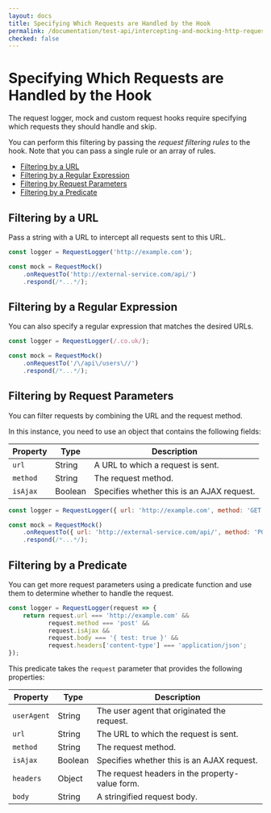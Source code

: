 ```yaml
---
layout: docs
title: Specifying Which Requests are Handled by the Hook
permalink: /documentation/test-api/intercepting-and-mocking-http-requests/specifying-which-requests-are-handled-by-the-hook.html
checked: false
---
```

# Specifying Which Requests are Handled by the Hook

The request logger, mock and custom request hooks require specifying which requests they should handle and skip.

You can perform this filtering by passing the *request filtering rules* to the hook. Note that you can pass a single rule or an array of rules.

* [Filtering by a URL](#filtering-by-a-url)
* [Filtering by a Regular Expression](#filtering-by-a-regular-expression)
* [Filtering by Request Parameters](#filtering-by-request-parameters)
* [Filtering by a Predicate](#filtering-by-a-predicate)

## Filtering by a URL

Pass a string with a URL to intercept all requests sent to this URL.

```js
const logger = RequestLogger('http://example.com');
```

```js
const mock = RequestMock()
    .onRequestTo('http://external-service.com/api/')
    .respond(/*...*/);
```

## Filtering by a Regular Expression

You can also specify a regular expression that matches the desired URLs.

```js
const logger = RequestLogger(/.co.uk/);
```

```js
const mock = RequestMock()
    .onRequestTo('/\/api\/users\//')
    .respond(/*...*/);
```

## Filtering by Request Parameters

You can filter requests by combining the URL and the request method.

In this instance, you need to use an object that contains the following fields:

Property | Type | Description
-------- | ---- | ------------
`url`    | String | A URL to which a request is sent.
`method` | String | The request method.
`isAjax` | Boolean | Specifies whether this is an AJAX request.

```js
const logger = RequestLogger({ url: 'http://example.com', method: 'GET', isAjax: false });
```

```js
const mock = RequestMock()
    .onRequestTo({ url: 'http://external-service.com/api/', method: 'POST', isAjax: true })
    .respond(/*...*/);
```

## Filtering by a Predicate

You can get more request parameters using a predicate function and use them to determine whether to handle the request.

```js
const logger = RequestLogger(request => {
    return request.url === 'http://example.com' &&
           request.method === 'post' &&
           request.isAjax &&
           request.body === '{ test: true }' &&
           request.headers['content-type'] === 'application/json';
});
```

This predicate takes the `request` parameter that provides the following properties:

Property | Type | Description
-------- | ---- | --------------
`userAgent` | String | The user agent that originated the request.
`url`       | String | The URL to which the request is sent.
`method`    | String | The request method.
`isAjax`    | Boolean | Specifies whether this is an AJAX request.
`headers`   | Object | The request headers in the property-value form.
`body`      | String | A stringified request body.
